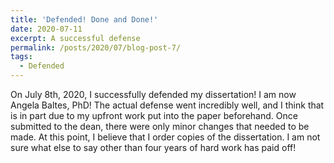 ```yaml
---
title: 'Defended! Done and Done!'
date: 2020-07-11
excerpt: A successful defense
permalink: /posts/2020/07/blog-post-7/
tags:
  - Defended
---
```

On July 8th, 2020, I successfully defended my dissertation! I am now Angela Baltes, PhD! The actual defense went incredibly well, and I think that is in part due to my upfront work put into the paper beforehand. 
Once submitted to the dean, there were only minor changes that needed to be made. At this point, I believe that I order copies of the dissertation. 
I am not sure what else to say other than four years of hard work has paid off!
